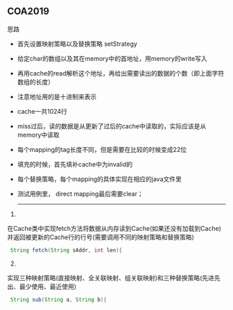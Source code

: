## COA2019
思路
* 首先设置映射策略以及替换策略 setStrategy

* 给定char的数组以及其在memory中的首地址，用memory的write写入

* 再用cache的read解析这个地址，再给出需要读出的数据的个数（即上面字符数组的长度）

* 注意地址用的是十进制来表示

* cache一共1024行

* miss过后，读的数据是从更新了过后的cache中读取的，实际应该是从memory中读取

* 每个mapping的tag长度不同，但是需要在比较的时候变成22位

* 填充的时候，首先填补cache中为invalid的

* 每个替换策略，每个mapping的具体实现在相应的java文件里

* 测试用例里， direct mapping最后需要clear；

  ------

  
1. 
在Cache类中实现fetch方法将数据从内存读到Cache(如果还没有加载到Cache)
并返回被更新的Cache行的行号(需要调用不同的映射策略和替换策略)

``` java
 String fetch(String sAddr, int len){
```

2.

实现三种映射策略(直接映射、全关联映射、组关联映射)和三种替换策略(先进先出、最少使用、最近使用)

``` java
 String sub(String a, String b){
```

